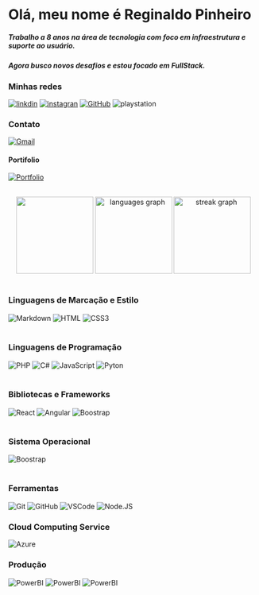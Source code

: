 # Olá, meu nome é Reginaldo Pinheiro 

##### Trabalho a 8 anos na área de tecnologia com foco em infraestrutura e suporte ao usuário.
##### Agora busco novos desafios e estou focado em FullStack.

### Minhas redes

[![linkdin](https://img.shields.io/badge/LinkedIn-0077B5?style=for-the-badge&logo=linkedin&logoColor=white)](https://www.linkedin.com/in/reginaldo-pinheiro-4aa385161/)
[![instagran](https://img.shields.io/badge/Instagram-E4405F?style=for-the-badge&logo=instagram&logoColor=white)](https://www.instagram.com/reginaldospinheiro/)
[![GitHub](https://img.shields.io/badge/GitHub-100000?style=for-the-badge&logo=github&logoColor=white)](https://github.com/SEUUSERNAME)
![playstation](https://img.shields.io/badge/PlayStation-003791?style=for-the-badge&logo=playstation&logoColor=white) 

### Contato
[![Gmail](https://img.shields.io/badge/Gmail-333333?style=for-the-badge&logo=gmail&logoColor=red)](mailto:SEUGMAIL)

#### Portifolio
[![Portfolio](https://img.shields.io/badge/Portfolio-FF5722?style=for-the-badge&logo=todoist&logoColor=white)](https://seulink.com)

<br>

<div align="center">
   <img src="https://github-readme-stats.vercel.app/api?username=reginaldospinheiro&show_icons=true&theme=merko" height="155"/>
   <img src="https://github-readme-stats.vercel.app/api/top-langs?username=reginaldospinheiro&locale=en&hide_title=false&layout=compact&card_width=320&langs_count=7&theme=merko&hide_border=false&order=2" height="155" alt="languages graph"/>
   <img src="https://streak-stats.demolab.com?user=reginaldospinheiro&locale=en&mode=daily&theme=merko&hide_border=true&border_radius=12&order=3" height="155" alt="streak graph"  />
</div>

<br>

### Linguagens de Marcação e Estilo
  <div>
    <img align="center" alt="Markdown" src="https://img.shields.io/badge/Markdown-000?style=for-the-badge&logo=markdown" />
    <img align="center" alt="HTML" src="https://img.shields.io/badge/HTML5-E34F26?style=for-the-badge&logo=html5&logoColor=white" />
    <img align="center" alt="CSS3" src="https://img.shields.io/badge/CSS3-1572B6?style=for-the-badge&logo=css3&logoColor=white" />
  </div>

<br>

### Linguagens de Programação
   <div>
     <img align="center" alt="PHP" src="https://img.shields.io/badge/PHP-777BB4?style=for-the-badge&logo=php&logoColor=white"/>
     <img align="center" alt="C#" src="https://img.shields.io/badge/C%23-239120?style=for-the-badge&logo=c-sharp&logoColor=white"/>
     <img align="center" alt="JavaScript" src="https://img.shields.io/badge/JavaScript-F7DF1E?style=for-the-badge&logo=javascript&logoColor=black"/>
     <img align="center" alt="Pyton" src="https://img.shields.io/badge/python-3670A0?style=for-the-badge&logo=python&logoColor=ffdd54"/>
    </div>

<br>

### Bibliotecas e Frameworks
   <div>
     <img align="center" alt="React" src="https://img.shields.io/badge/React-20232A?style=for-the-badge&logo=react&logoColor=61DAFB"/>
     <img align="center" alt="Angular" src="https://img.shields.io/badge/Angular-DD0031?style=for-the-badge&logo=angular&logoColor=white"/>
     <img align="center" alt="Boostrap" src="https://img.shields.io/badge/-boostrap-0D1117?style=for-the-badge&logo=bootstrap&labelColor=0D1117"/>
   </div>

<br>

### Sistema Operacional
   <div>
     <img align="center" alt="Boostrap" src="https://img.shields.io/badge/Windows-000?style=for-the-badge&logo=windows&logoColor=2CA5E0"/>
   </div>

<br>

### Ferramentas
   <div>
     <img align="center" alt="Git" src="https://img.shields.io/badge/GIT-E44C30?style=for-the-badge&logo=git&logoColor=white"/>
     <img align="center" alt="GitHub" src="https://img.shields.io/badge/GitHub-000?style=for-the-badge&logo=github&logoColor=30A3DC"/>
     <img align="center" alt="VSCode" src="https://img.shields.io/badge/Vscode-007ACC?style=for-the-badge&logo=visual-studio-code&logoColor=white"/>
     <img align="center" alt="Node.JS" src="https://img.shields.io/badge/node.js-6DA55F?style=for-the-badge&logo=node.js&logoColor=white"/>
   </div>

### Cloud Computing Service
   <div>
     <img align="center" alt="Azure" src="https://img.shields.io/badge/Azure-blue?style=for-the-badge&logo=microsoft%20azure&logoColor=blue&labelColor=FFFFFF&link=https%3A%2F%2Fimages.app.goo.gl%2FK7PN1jYJd57x4q7A8"/>
   </div>

### Produção
   <div>
     <img align="center" alt="PowerBI" src="https://img.shields.io/badge/power_bi-F2C811?style=for-the-badge&logo=powerbi&logoColor=black"/>
     <img align="center" alt="PowerBI" src="https://img.shields.io/badge/Microsoft_Excel-217346?style=for-the-badge&logo=microsoft-excel&logoColor=white"/>
      <img align="center" alt="PowerBI" src="https://img.shields.io/badge/Microsoft_SharePoint-0078D4?style=for-the-badge&logo=microsoft-sharepoint&logoColor=white"/>
   </div>




  






